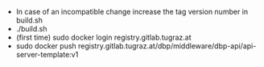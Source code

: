 * In case of an incompatible change increase the tag version number in build.sh
* ./build.sh
* (first time) sudo docker login registry.gitlab.tugraz.at
* sudo docker push registry.gitlab.tugraz.at/dbp/middleware/dbp-api/api-server-template:v1